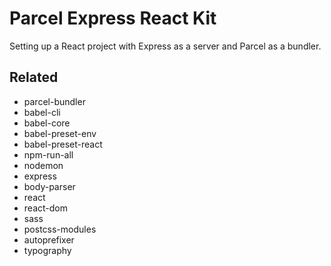 # Parcel Express React Kit

Setting up a React project with Express as a server and Parcel as a bundler.

## Related

* parcel-bundler
* babel-cli
* babel-core
* babel-preset-env
* babel-preset-react
* npm-run-all
* nodemon
* express
* body-parser
* react
* react-dom
* sass
* postcss-modules
* autoprefixer
* typography
